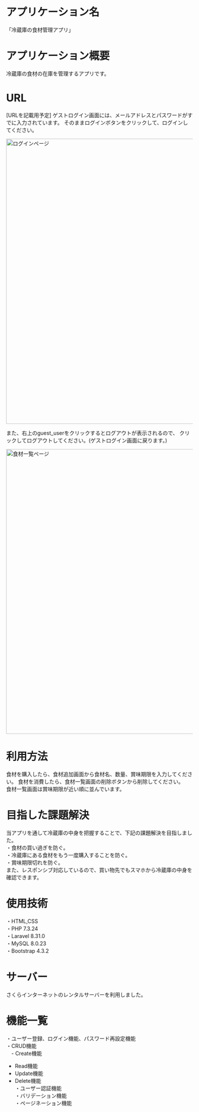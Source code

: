 # アプリケーション名
「冷蔵庫の食材管理アプリ」

# アプリケーション概要
冷蔵庫の食材の在庫を管理するアプリです。

# URL
[URLを記載用予定]
ゲストログイン画面には、メールアドレスとパスワードがすでに入力されています。
そのままログインボタンをクリックして、ログインしてください。  

<img width="768" alt="ログインページ" src="https://user-images.githubusercontent.com/65486264/111150425-6c813c00-85d1-11eb-88e3-585f2cce00c5.png">

また、右上のguest_userをクリックするとログアウトが表示されるので、
クリックしてログアウトしてください。(ゲストログイン画面に戻ります。)  

<img width="767" alt="食材一覧ページ" src="https://user-images.githubusercontent.com/65486264/111150587-9dfa0780-85d1-11eb-9c9c-517614da5563.png">

# 利用方法
食材を購入したら、食材追加画面から食材名、数量、賞味期限を入力してください。
食材を消費したら、食材一覧画面の削除ボタンから削除してください。  
食材一覧画面は賞味期限が近い順に並んでいます。

# 目指した課題解決
当アプリを通して冷蔵庫の中身を把握することで、下記の課題解決を目指しました。  
・食材の買い過ぎを防ぐ。  
・冷蔵庫にある食材をもう一度購入することを防ぐ。  
・賞味期限切れを防ぐ。  
また、レスポンシブ対応しているので、買い物先でもスマホから冷蔵庫の中身を確認できます。

# 使用技術
・HTML,CSS  
・PHP 7.3.24  
・Laravel 8.31.0  
・MySQL 8.0.23  
・Bootstrap 4.3.2

# サーバー
さくらインターネットのレンタルサーバーを利用しました。

# 機能一覧
・ユーザー登録、ログイン機能、パスワード再設定機能  
・CRUD機能  
　- Create機能  
  - Read機能  
  - Update機能  
  - Delete機能  
・ユーザー認証機能  
・バリデーション機能  
・ページネーション機能
